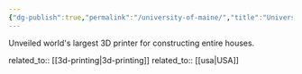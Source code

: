 ```yaml
---
{"dg-publish":true,"permalink":"/university-of-maine/","title":"University of Maine"}
---
```



Unveiled world's largest 3D printer for constructing entire houses.

related_to:: [[3d-printing\|3d-printing]]
related_to:: [[usa\|USA]]
